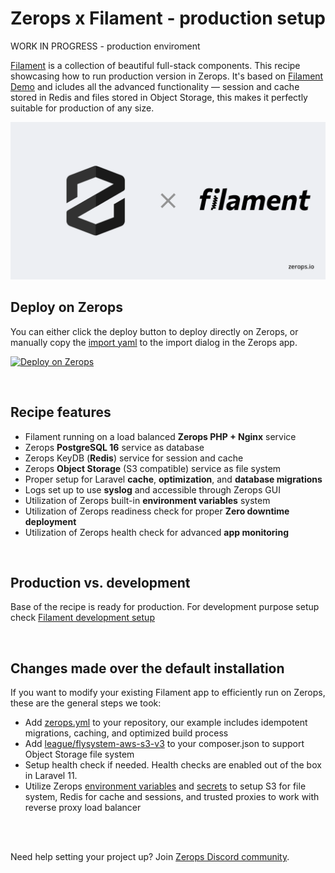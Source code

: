 # Zerops x Filament - production setup

WORK IN PROGRESS - production enviroment

[Filament](https://filamentphp.com) is a collection of beautiful full-stack components. This recipe showcasing how to run production version in Zerops. It's based on [Filament Demo](https://github.com/filamentphp/demo) and 
icludes all the advanced functionality — session and cache
stored in Redis and files stored in Object Storage, this makes it perfectly suitable for production of any size.

![s3browser](https://github.com/zeropsio/recipe-shared-assets/blob/main/covers/svg/cover-filament.svg)
<br/>

## Deploy on Zerops

You can either click the deploy button to deploy directly on Zerops, or manually copy
the [import yaml](https://github.com/zeropsio/recipe-laravel-jetstream/blob/main/zerops-project-import.yml) to the
import dialog in the Zerops app.

[![Deploy on Zerops](https://github.com/zeropsio/recipe-shared-assets/blob/main/deploy-button/green/deploy-button.svg)](https://app.zerops.io/recipe/laravel)

<br/>

## Recipe features

- Filament running on a load balanced **Zerops PHP + Nginx** service
- Zerops **PostgreSQL 16** service as database
- Zerops KeyDB (**Redis**) service for session and cache
- Zerops **Object Storage** (S3 compatible) service as file system
- Proper setup for Laravel **cache**, **optimization**, and **database migrations**
- Logs set up to use **syslog** and accessible through Zerops GUI
- Utilization of Zerops built-in **environment variables** system
- Utilization of Zerops readiness check for proper  **Zero downtime deployment**
- Utilization of Zerops health check for advanced  **app monitoring**

[//]: # (- [Mailpit]&#40;https://github.com/axllent/mailpit&#41; as **SMTP mock server**)
[//]: # (- [Adminer]&#40;https://www.adminer.org&#41; for **quick database management** tool)

<br/>

## Production vs. development

Base of the recipe is ready for production. For development purpose setup check [Filament development setup](https://github.com/zeropsio/recipe-filament/tree/devenv)

[//]: # (- Use highly available version of the PostgreSQL database &#40;change `mode` from `NON_HA` to `HA` in recipe YAML, `db`)

[//]: # (  service section&#41;)

[//]: # (- Use at least two containers for Jetstream service to achieve high reliability and resilience &#40;add `minContainers: 2`)

[//]: # (  in recipe YAML, `app` service section&#41;)

[//]: # (- Use production-ready third-party SMTP server instead of Mailpit &#40;change `MAIL_` secret variables in recipe YAML `app`)

[//]: # (  service&#41;)

[//]: # (- Disable public access to Adminer or remove it altogether &#40;remove service `adminer` from recipe YAML&#41;)

<br/>

## Changes made over the default installation

If you want to modify your existing Filament app to efficiently run on Zerops, these are the general steps we
took:

- Add [zerops.yml](https://github.com/zeropsio/recipe-filament/blob/main/zerops.yml) to your repository, our
  example includes idempotent migrations, caching, and optimized build process
- Add [league/flysystem-aws-s3-v3](https://github.com/zeropsio/recipe-filament/blob/main/composer.json#L23) to
  your composer.json to support Object Storage file system
- Setup health check if needed. Health checks are enabled out of the box in Laravel 11.
- Utilize
  Zerops [environment variables](https://github.com/zeropsio/recipe-filament/blob/main/zerops.yml#L22-L73)
  and [secrets](https://github.com/zeropsio/recipe-filament/blob/main/zerops-project-import.yml#L13-L14) to
  setup S3 for file system, Redis for cache and sessions, and trusted proxies to work with reverse proxy load balancer

<br/>
<br/>

Need help setting your project up? Join [Zerops Discord community](https://discord.com/invite/WDvCZ54).
